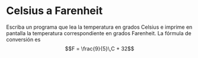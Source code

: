 # Celsius a Farenheit

Escriba un programa que lea la temperatura en grados Celsius
e imprime en pantalla la temperatura correspondiente en grados Farenheit.
La fórmula de conversión es
$$F = \frac{9}{5}\,C + 32$$